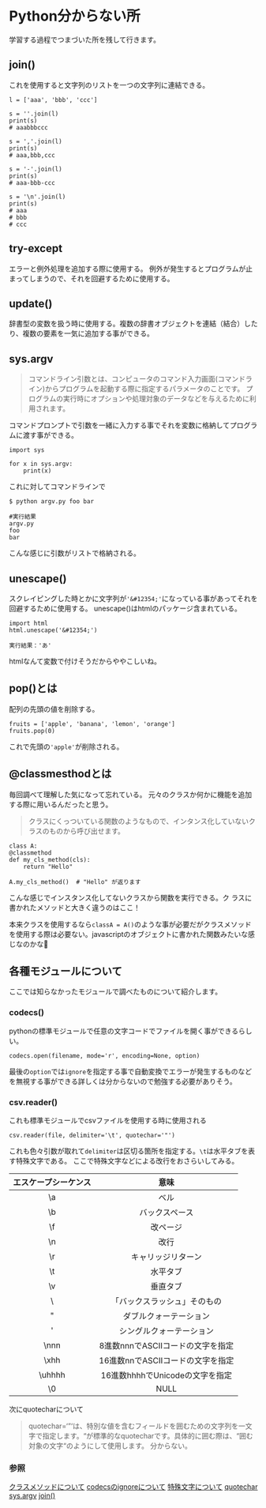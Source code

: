 # Python分からない所
学習する過程でつまづいた所を残して行きます。

## join()

これを使用すると文字列のリストを一つの文字列に連結できる。

    l = ['aaa', 'bbb', 'ccc']

    s = ''.join(l)
    print(s)
    # aaabbbccc

    s = ','.join(l)
    print(s)
    # aaa,bbb,ccc

    s = '-'.join(l)
    print(s)
    # aaa-bbb-ccc

    s = '\n'.join(l)
    print(s)
    # aaa
    # bbb
    # ccc


## try-except
エラーと例外処理を追加する際に使用する。
例外が発生するとプログラムが止まってしまうので、それを回避するために使用する。

## update()

辞書型の変数を扱う時に使用する。複数の辞書オブジェクトを連結（結合）したり、複数の要素を一気に追加する事ができる。

## sys.argv

>コマンドライン引数とは、コンピュータのコマンド入力画面(コマンドライン)からプログラムを起動する際に指定するパラメータのことです。
>プログラムの実行時にオプションや処理対象のデータなどを与えるために利用されます。

コマンドプロンプトで引数を一緒に入力する事でそれを変数に格納してプログラムに渡す事ができる。

    import sys

    for x in sys.argv:
        print(x)

これに対してコマンドラインで

    $ python argv.py foo bar

    #実行結果
    argv.py
    foo
    bar

こんな感じに引数がリストで格納される。


## unescape()
スクレイピングした時とかに文字列が`'&#12354;'`になっている事があってそれを回避するために使用する。
unescape()はhtmlのパッケージ含まれている。

    import html
    html.unescape('&#12354;')

    実行結果：'あ'

htmlなんて変数で付けそうだからややこしいね。


## pop()とは
配列の先頭の値を削除する。

    fruits = ['apple', 'banana', 'lemon', 'orange']
    fruits.pop(0)

これで先頭の`'apple'`が削除される。

## @classmesthodとは

毎回調べて理解した気になって忘れている。
元々のクラスか何かに機能を追加する際に用いるんだったと思う。

>クラスにくっついている関数のようなもので、インタンス化していないクラスのものから呼び出せます。 

    class A:
    @classmethod
    def my_cls_method(cls):
        return "Hello"
    
    A.my_cls_method()  # "Hello" が返ります

こんな感じでインスタンス化してないクラスから関数を実行できる。ク
ラスに書かれたメソッドと大きく違うのはここ！

本来クラスを使用するなら`classA = A()`のような事が必要だがクラスメソッドを使用する際は必要ない。javascriptのオブジェクトに書かれた関数みたいな感じなのかな🤔

## 各種モジュールについて
ここでは知らなかったモジュールで調べたものについて紹介します。

### codecs()

pythonの標準モジュールで任意の文字コードでファイルを開く事ができるらしい。

    codecs.open(filename, mode='r', encoding=None, option)

最後の`option`では`ignore`を指定する事で自動変換でエラーが発生するものなどを無視する事ができる詳しくは分からないので勉強する必要がありそう。

### csv.reader()

これも標準モジュールでcsvファイルを使用する時に使用される

    csv.reader(file, delimiter='\t', quotechar='"')

これも色々引数が取れて`delimiter`は区切る箇所を指定する。`\t`は水平タブを表す特殊文字である。
ここで特殊文字などによる改行をおさらいしてみる。

| エスケープシーケンス | 意味 |
| :---: | :---: |
| \a | ベル |
| \b | バックスペース |
| \f | 改ページ |
| \n | 改行 |
| \r | キャリッジリターン |
| \t | 水平タブ |
| \v | 垂直タブ |
| \\ | 「バックスラッシュ」そのもの |
| \" | ダブルクォーテーション |
| \' | シングルクォーテーション |
| \nnn | 8進数nnnでASCIIコードの文字を指定 |
| \xhh | 16進数nnでASCIIコードの文字を指定 |
| \uhhhh | 16進数hhhhでUnicodeの文字を指定 |
| \0 | NULL |


次にquotecharについて
>quotechar=‘”‘は、特別な値を含むフィールドを囲むための文字列を一文字で指定します。“が標準的なquotecharです。具体的に囲む際は、“囲む対象の文字“のようにして使用します。
分からない。

### 参照
[クラスメソッドについて](https://blog.pyq.jp/entry/Python_kaiketsu_190205)
[codecsのignoreについて](https://qiita.com/butada/items/33db39ced989c2ebf644)
[特殊文字について](https://techacademy.jp/magazine/18915)
[quotechar](https://techacademy.jp/magazine/15638)
[sys.argv](https://techacademy.jp/magazine/20629)
[join()](https://note.nkmk.me/python-string-concat/)